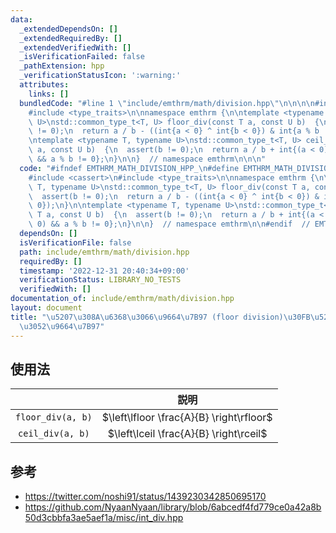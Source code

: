 ```yaml
---
data:
  _extendedDependsOn: []
  _extendedRequiredBy: []
  _extendedVerifiedWith: []
  _isVerificationFailed: false
  _pathExtension: hpp
  _verificationStatusIcon: ':warning:'
  attributes:
    links: []
  bundledCode: "#line 1 \"include/emthrm/math/division.hpp\"\n\n\n\n#include <cassert>\n\
    #include <type_traits>\n\nnamespace emthrm {\n\ntemplate <typename T, typename\
    \ U>\nstd::common_type_t<T, U> floor_div(const T a, const U b)  {\n  assert(b\
    \ != 0);\n  return a / b - ((int{a < 0} ^ int{b < 0}) & int{a % b != 0});\n}\n\
    \ntemplate <typename T, typename U>\nstd::common_type_t<T, U> ceil_div(const T\
    \ a, const U b)  {\n  assert(b != 0);\n  return a / b + int{(a < 0) == (b < 0)\
    \ && a % b != 0};\n}\n\n}  // namespace emthrm\n\n\n"
  code: "#ifndef EMTHRM_MATH_DIVISION_HPP_\n#define EMTHRM_MATH_DIVISION_HPP_\n\n\
    #include <cassert>\n#include <type_traits>\n\nnamespace emthrm {\n\ntemplate <typename\
    \ T, typename U>\nstd::common_type_t<T, U> floor_div(const T a, const U b)  {\n\
    \  assert(b != 0);\n  return a / b - ((int{a < 0} ^ int{b < 0}) & int{a % b !=\
    \ 0});\n}\n\ntemplate <typename T, typename U>\nstd::common_type_t<T, U> ceil_div(const\
    \ T a, const U b)  {\n  assert(b != 0);\n  return a / b + int{(a < 0) == (b <\
    \ 0) && a % b != 0};\n}\n\n}  // namespace emthrm\n\n#endif  // EMTHRM_MATH_DIVISION_HPP_\n"
  dependsOn: []
  isVerificationFile: false
  path: include/emthrm/math/division.hpp
  requiredBy: []
  timestamp: '2022-12-31 20:40:34+09:00'
  verificationStatus: LIBRARY_NO_TESTS
  verifiedWith: []
documentation_of: include/emthrm/math/division.hpp
layout: document
title: "\u5207\u308A\u6368\u3066\u9664\u7B97 (floor division)\u30FB\u5207\u308A\u4E0A\
  \u3052\u9664\u7B97"
---
```



## 使用法

||説明|
|:--:|:--:|
|`floor_div(a, b)`|$\left\lfloor \frac{A}{B} \right\rfloor$|
|`ceil_div(a, b)`|$\left\lceil \frac{A}{B} \right\rceil$|


## 参考

- https://twitter.com/noshi91/status/1439230342850695170
- https://github.com/NyaanNyaan/library/blob/6abcedf4fd779ce0a42a8b50d3cbbfa3ae5aef1a/misc/int_div.hpp
